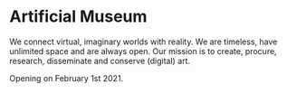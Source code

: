 # Artificial Museum

We connect virtual, imaginary worlds with reality.
We are timeless, have unlimited space and are always open.
Our mission is to create, procure, research, disseminate and conserve (digital) art.

Opening on February 1st 2021.


